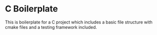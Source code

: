 # C Boilerplate
This is boilerplate for a C project which includes a basic file structure with cmake files and a testing framework included.
